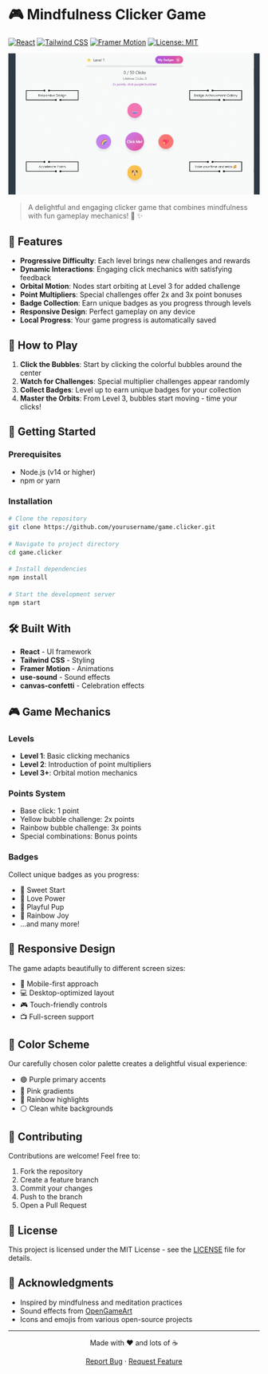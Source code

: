 # 🎮 Mindfulness Clicker Game

[![React](https://img.shields.io/badge/React-20232A?style=for-the-badge&logo=react&logoColor=61DAFB)](https://reactjs.org/)
[![Tailwind CSS](https://img.shields.io/badge/Tailwind_CSS-38B2AC?style=for-the-badge&logo=tailwind-css&logoColor=white)](https://tailwindcss.com/)
[![Framer Motion](https://img.shields.io/badge/Framer_Motion-black?style=for-the-badge&logo=framer&logoColor=blue)](https://www.framer.com/motion/)
[![License: MIT](https://img.shields.io/badge/License-MIT-yellow.svg?style=for-the-badge)](https://opensource.org/licenses/MIT)

<p align="center">
  <img src="nxtg.ai-game_clicker-demo02.gif" alt="Mindfulness Clicker Game Demo" width="600"/>
</p>

> A delightful and engaging clicker game that combines mindfulness with fun gameplay mechanics! 🌈 ✨

## 🌟 Features

- **Progressive Difficulty**: Each level brings new challenges and rewards
- **Dynamic Interactions**: Engaging click mechanics with satisfying feedback
- **Orbital Motion**: Nodes start orbiting at Level 3 for added challenge
- **Point Multipliers**: Special challenges offer 2x and 3x point bonuses
- **Badge Collection**: Earn unique badges as you progress through levels
- **Responsive Design**: Perfect gameplay on any device
- **Local Progress**: Your game progress is automatically saved

## 🎯 How to Play

1. **Click the Bubbles**: Start by clicking the colorful bubbles around the center
2. **Watch for Challenges**: Special multiplier challenges appear randomly
3. **Collect Badges**: Level up to earn unique badges for your collection
4. **Master the Orbits**: From Level 3, bubbles start moving - time your clicks!

## 🚀 Getting Started

### Prerequisites

- Node.js (v14 or higher)
- npm or yarn

### Installation

```bash
# Clone the repository
git clone https://github.com/yourusername/game.clicker.git

# Navigate to project directory
cd game.clicker

# Install dependencies
npm install

# Start the development server
npm start
```

## 🛠️ Built With

- **React** - UI framework
- **Tailwind CSS** - Styling
- **Framer Motion** - Animations
- **use-sound** - Sound effects
- **canvas-confetti** - Celebration effects

## 🎮 Game Mechanics

### Levels
- **Level 1**: Basic clicking mechanics
- **Level 2**: Introduction of point multipliers
- **Level 3+**: Orbital motion mechanics

### Points System
- Base click: 1 point
- Yellow bubble challenge: 2x points
- Rainbow bubble challenge: 3x points
- Special combinations: Bonus points

### Badges
Collect unique badges as you progress:
- 🧁 Sweet Start
- 💖 Love Power
- 🐶 Playful Pup
- 🌈 Rainbow Joy
- ...and many more!

## 📱 Responsive Design

The game adapts beautifully to different screen sizes:
- 📱 Mobile-first approach
- 💻 Desktop-optimized layout
- 🎮 Touch-friendly controls
- 📺 Full-screen support

## 🎨 Color Scheme

Our carefully chosen color palette creates a delightful visual experience:
- 🟣 Purple primary accents
- 🎀 Pink gradients
- 🌈 Rainbow highlights
- ⚪ Clean white backgrounds

## 🤝 Contributing

Contributions are welcome! Feel free to:
1. Fork the repository
2. Create a feature branch
3. Commit your changes
4. Push to the branch
5. Open a Pull Request

## 📜 License

This project is licensed under the MIT License - see the [LICENSE](LICENSE) file for details.

## 🙏 Acknowledgments

- Inspired by mindfulness and meditation practices
- Sound effects from [OpenGameArt](https://opengameart.org)
- Icons and emojis from various open-source projects

---

<p align="center">Made with ❤️ and lots of ☕</p>

<p align="center">
  <a href="https://github.com/yourusername/game.clicker/issues">Report Bug</a> ·
  <a href="https://github.com/yourusername/game.clicker/issues">Request Feature</a>
</p>
